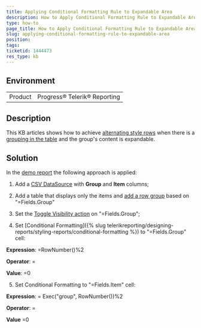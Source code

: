 ```yaml
---
title: Applying Conditional Formatting Rule to Expandable Area
description: How to Apply Conditional Formatting Rule to Expandable Area in a Table with Alternating Style Rows
type: how-to
page_title: How to Apply Conditional Formatting Rule to Expandable Area in a Table with Alternating Style Rows
slug: applying-conditional-formatting-rule-to-expandable-area
position: 
tags: 
ticketid: 1444473
res_type: kb
---
```


## Environment
<table>
	<tbody>
		<tr>
			<td>Product</td>
			<td>Progress® Telerik® Reporting</td>
		</tr>
	</tbody>
</table>


## Description
This KB articles shows how to achieve [alternating style rows](./how-to-display-alternating-style-rows) 
when there is a [grouping in the table](../data-items-how-to-add-groups-to-table-item-and-crosstab-item) and the group's content is expandable.

## Solution
In the [demo report](https://github.com/telerik/reporting-samples/tree/master/Applying%20Conditional%20Formatting%20Rule%20to%20Expandable%20Area) the following approach is applied:
1. Add a [CSV DataSource](../csvdatasource-component) with **Group** and **Item** columns;

2. Add a table that displays only the items and [add a row group](../data-items-how-to-add-groups-to-table-item-and-crosstab-item) based on "=Fields.Group"

3. Set the [Toggle Visibility action](../designing-reports-interactivity-how-to-add-drilldown-action) on "=Fields.Group";

4. Set [Conditional Formatting]({% slug telerikreporting/designing-reports/styling-reports/conditional-formatting %}) to "=Fields.Group" cell:

**Expression**: =RowNumber()%2

**Operator**: =

**Value**: =0

5. Set Conditional Formatting to "=Fields.Item" cell:

**Expression**: = Exec("group", RowNumber())%2

**Operator**: =

**Value** =0
